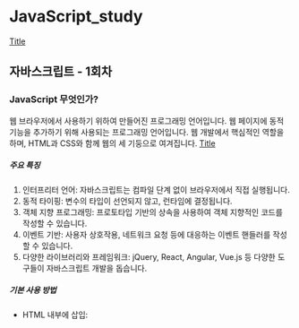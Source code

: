 # JavaScript_study
[Title](https://www.google.com/url?sa%253Di%2526url%253Dhttps%253A%252F%252Fmodulabs.co.kr%252Fblog%252Fjavascript-what%252F%2526psig%253DAOvVaw02_up5LdEJO8lrqoeZXy4l%2526ust%253D1706019364164000%2526source%253Dimages%2526cd%253Dvfe%2526opi%253D89978449%2526ved%253D0CBIQjRxqFwoTCIDxltSX8YMDFQAAAAAdAAAAABAD)

## 자바스크립트 - 1회차
### JavaScript 무엇인가?
웹 브라우저에서 사용하기 위하여 만들어진 프로그래밍 언어입니다.
웹 페이지에 동적 기능을 추가하기 위해 사용되는 프로그래밍 언어입니다. 웹 개발에서 핵심적인 역할을 하며, HTML과 CSS와 함께 웹의 세 기둥으로 여겨집니다.
[Title](https://www.google.com/url?sa%253Di%2526url%253Dhttps%253A%252F%252Fwww.quora.com%252FHow-relevant-is-HTML-CSS-and-JavaScript-in-web-design%2526psig%253DAOvVaw1fF6viiPAKHEFCaJEBOmi_%2526ust%253D1706019374176000%2526source%253Dimages%2526cd%253Dvfe%2526opi%253D89978449%2526ved%253D0CBIQjRxqFwoTCLCfzcmX8YMDFQAAAAAdAAAAABAD)

##### 주요 특징
1. 인터프리터 언어: 자바스크립트는 컴파일 단계 없이 브라우저에서 직접 실행됩니다.
2. 동적 타이핑: 변수의 타입이 선언되지 않고, 런타임에 결정됩니다.
3. 객체 지향 프로그래밍: 프로토타입 기반의 상속을 사용하여 객체 지향적인 코드를 작성할 수 있습니다.
4. 이벤트 기반: 사용자 상호작용, 네트워크 요청 등에 대응하는 이벤트 핸들러를 작성할 수 있습니다.
5. 다양한 라이브러리와 프레임워크: jQuery, React, Angular, Vue.js 등 다양한 도구들이 자바스크립트 개발을 돕습니다.

##### 기본 사용 방법
- HTML 내부에 삽입: <script> 태그를 사용해 HTML 문서 내에 직접 작성할 수 있습니다.
- 외부 스크립트 파일: 별도의 .js 파일로 작성하고 HTML에서 불러올 수 있습니다.


